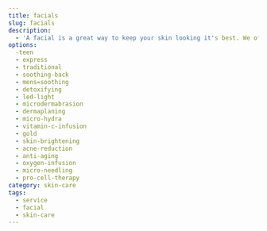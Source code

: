 ```yaml
---
title: facials
slug: facials
description:
  - 'A facial is a great way to keep your skin looking it's best. We offer a variety of facials to suit your needs. We also offer a variety of add-ons to enhance your facial experience.'
options:
  -teen
  - express
  - traditional
  - soothing-back
  - mens=soothing
  - detoxifying
  - led-light
  - microdermabrasion
  - dermaplaning
  - micro-hydra
  - vitamin-c-infusion
  - gold
  - skin-brightening
  - acne-reduction
  - anti-aging
  - oxygen-infusion
  - micro-needling
  - pro-cell-therapy
category: skin-care
tags:
  - service
  - facial
  - skin-care
---
```

